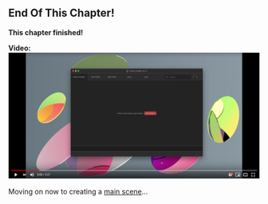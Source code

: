 ## End Of This Chapter!

__This chapter finished!__

__Video:__
[![Creating a Cocos Creator project](img/thumbnail.png)](https://youtu.be/sRB9gDU1Fbc "Creating a Cocos Creator project")

Moving on now to creating a [main scene](../03-creating-a-menu-screen/index.md)...